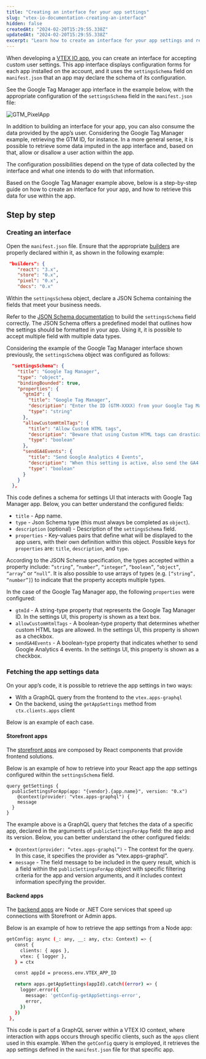 ```yaml
---
title: "Creating an interface for your app settings"
slug: "vtex-io-documentation-creating-an-interface"
hidden: false
createdAt: "2024-02-20T15:29:55.338Z"
updatedAt: "2024-02-20T15:29:55.338Z"
excerpt: "Learn how to create an interface for your app settings and retrieve its data"
---
```


When developing a [VTEX IO app](https://developers.vtex.com/docs/guides/vtex-io-documentation-what-is-a-vtex-app), you can create an interface for accepting custom user settings.  This app interface displays configuration forms for each app installed on the account, and it uses the `settingsSchema` field on `manifest.json` that an app may declare the schema of its configuration.

See the Google Tag Manager app interface in the example below, with the appropriate configuration of the `settingsSchema` field in the `manifest.json` file:

![GTM_PixelApp](https://github.com/vtexdocs/dev-portal-content/assets/112641072/fe615b04-add7-47fe-aa86-9aa2c24f62c9)

In addition to building an interface for your app, you can also consume the data provided by the app’s user. Considering the Google Tag Manager example, retrieving the GTM ID, for instance. In a more general sense, it is possible to retrieve some data imputed in the app interface and, based on that, allow or disallow a user action within the app.

The configuration possibilities depend on the type of data collected by the interface and what one intends to do with that information.

Based on the Google Tag Manager example above, below is a step-by-step guide on how to create an interface for your app, and how to retrieve this data for use within the app.

## Step by step

### Creating an interface

Open the `manifest.json` file.
Ensure that the appropriate [builders](https://developers.vtex.com/docs/guides/vtex-io-documentation-builders) are properly declared within it, as shown in the following example:

```json
 "builders": {
    "react": "3.x",
    "store": "0.x",
    "pixel": "0.x",
    "docs": "0.x"
```

Within the `settingsSchema` object, declare a JSON Schema containing the fields that meet your business needs.

Refer to the [JSON Schema documentation](http://json-schema.org/understanding-json-schema/) to build the `settingsSchema` field correctly. The JSON Schema offers a predefined model that outlines how the settings should be formatted in your app. Using it, it is possible to accept multiple field with multiple data types.

Considering the example of the Google Tag Manager interface shown previously, the `settingsSchema` object was configured as follows:

```json
  "settingsSchema": {
    "title": "Google Tag Manager",
    "type": "object",
    "bindingBounded": true,
    "properties": {
      "gtmId": {
        "title": "Google Tag Manager",
        "description": "Enter the ID (GTM-XXXX) from your Google Tag Manager",
        "type": "string"
      },
      "allowCustomHtmlTags": {
        "title": "Allow Custom HTML tags",
        "description": "Beware that using Custom HTML tags can drastically impact the store's performance",
        "type": "boolean"
      },
      "sendGA4Events": {
        "title": "Send Google Analytics 4 Events",
        "description": "When this setting is active, also send the GA4 version of the events",
        "type": "boolean"
      }
    }
  },
```

This code defines a schema for settings UI that interacts with Google Tag Manager app. Below, you can better understand the configured fields:

- `title` - App name.
- `type` - Json Schema type (this must always be completed as `object`).
- `description` (optional) - Description of the `settingsSchema` field.
- `properties` - Key-values pairs that define what will be displayed to the app users, with their own definition within this object. Possible keys for `properties` are: `title`, `description`, and `type`.

According to the JSON Schema specification, the types accepted within a property include: `”string”`, `“number”`, `“integer”`, `“boolean”`, `“object”`, `“array”` or `“null”`. It is also possible to use arrays of types (e.g. `[“string”, “number”]`) to indicate that the property accepts multiple types.

In the case of the Google Tag Manager app, the following `properties` were configured:

- `gtmId` - A string-type property that represents the Google Tag Manager ID. In the settings UI, this property is shown as a text box.
- `allowCustomHtmlTags` - A boolean-type property that determines whether custom HTML tags are allowed. In the settings UI, this property is shown as a checkbox.
- `sendGA4Events` - A boolean-type property that indicates whether to send Google Analytics 4 events. In the settings UI, this property is shown as a checkbox.

### Fetching the app settings data

On your app’s code, it is possible to retrieve the app settings in two ways:

- With a GraphQL query from the frontend to the `vtex.apps-graphql`
- On the backend, using the `getAppSettings` method from `ctx.clients.apps` client

Below is an example of each case.

#### Storefront apps

The [storefront apps](https://developers.vtex.com/docs/guides/vtex-io-documentation-1-developing-storefront-apps-using-react-and-vtex-io) are composed by React components that provide frontend solutions.

Below is an example of how to retrieve into your React app the app settings configured within the `settingsSchema` field.

```gql
query getSettings {
  publicSettingsForApp(app: "{vendor}.{app.name}", version: "0.x")
    @context(provider: "vtex.apps-graphql") {
    message
  }
}
```

The example above is a GraphQL query that fetches the data of a specific app, declared in the arguments of `publicSettingsForApp` field: the app and its version. Below, you can better understand the other configured fields:

- `@context(provider: “vtex.apps-graphql”)` - The context for the query. In this case, it specifies the provider as “vtex.apps-graphql”.
- `message` - The field message to be included in the query result, which is a field within the `publicSettingsForApp` object with specific filtering criteria for the app and version arguments, and it includes context information specifying the provider.

#### Backend apps

The [backend apps](https://developers.vtex.com/docs/guides/vtex-io-documentation-service) are Node or .NET Core services that speed up connections with Storefront or Admin apps.

Below is an example of how to retrieve the app settings from a Node app:

```sh
getConfig: async (_: any, __: any, ctx: Context) => {
   const {
     clients: { apps },
     vtex: { logger },
   } = ctx

   const appId = process.env.VTEX_APP_ID

   return apps.getAppSettings(appId).catch((error) => {
     logger.error({
       message: 'getConfig-getAppSettings-error',
       error,
     })
   })
 },
```

This code is part of a GraphQL server within a VTEX IO context, where interaction with apps occurs through specific clients, such as the `apps` client used in this example. When the `getConfig` query is employed, it retrieves the app settings defined in the `manifest.json` file for that specific app.
